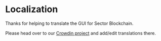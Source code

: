 # Localization

Thanks for helping to translate the GUI for Sector Blockchain.

Please head over to our [Crowdin project](https://crowdin.com/project/sector-blockchain/) and add/edit translations there.
